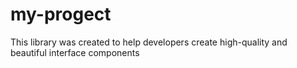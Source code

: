 # my-progect
 This library was created to help developers create high-quality and beautiful interface components
